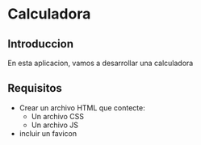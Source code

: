 # Calculadora

## Introduccion

En esta aplicacion, vamos a desarrollar una calculadora

## Requisitos

- Crear un archivo HTML que contecte:
  - Un archivo CSS
  - Un archivo JS
- incluir un favicon
